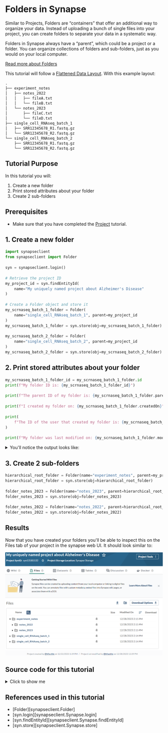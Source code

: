 # Folders in Synapse
Similar to Projects, Folders are “containers” that offer an additional way to organize your data. Instead of uploading a bunch of single files into your project, you can create folders to separate your data in a systematic way.

Folders in Synapse always have a “parent”, which could be a project or a folder. You can organize collections of folders and sub-folders, just as you would on your local computer.

[Read more about Folders](../../explanations/domain_models_of_synapse.md#folders)


This tutorial will follow a [Flattened Data Layout](../../explanations/structuring_your_project.md#flattened-data-layout-example). With this example layout:
```
.
├── experiment_notes
│   ├── notes_2022
│   │   ├── fileA.txt
│   │   └── fileB.txt
│   └── notes_2023
│       ├── fileC.txt
│       └── fileD.txt
├── single_cell_RNAseq_batch_1
│   ├── SRR12345678_R1.fastq.gz
│   └── SRR12345678_R2.fastq.gz
└── single_cell_RNAseq_batch_2
    ├── SRR12345678_R1.fastq.gz
    └── SRR12345678_R2.fastq.gz
```

## Tutorial Purpose
In this tutorial you will:

1. Create a new folder
1. Print stored attributes about your folder
1. Create 2 sub-folders


## Prerequisites
* Make sure that you have completed the [Project](./project.md) tutorial.


## 1. Create a new folder

```python
import synapseclient
from synapseclient import Folder

syn = synapseclient.login()

# Retrieve the project ID
my_project_id = syn.findEntityId(
    name="My uniquely named project about Alzheimer's Disease"
)

# Create a Folder object and store it
my_scrnaseq_batch_1_folder = Folder(
    name="single_cell_RNAseq_batch_1", parent=my_project_id
)
my_scrnaseq_batch_1_folder = syn.store(obj=my_scrnaseq_batch_1_folder)

my_scrnaseq_batch_2_folder = Folder(
    name="single_cell_RNAseq_batch_2", parent=my_project_id
)
my_scrnaseq_batch_2_folder = syn.store(obj=my_scrnaseq_batch_2_folder)
```

## 2. Print stored attributes about your folder

```python
my_scrnaseq_batch_1_folder_id = my_scrnaseq_batch_1_folder.id
print(f"My folder ID is: {my_scrnaseq_batch_1_folder_id}")

print(f"The parent ID of my folder is: {my_scrnaseq_batch_1_folder.parentId}")

print(f"I created my folder on: {my_scrnaseq_batch_1_folder.createdOn}")

print(
    f"The ID of the user that created my folder is: {my_scrnaseq_batch_1_folder.createdBy}"
)

print(f"My folder was last modified on: {my_scrnaseq_batch_1_folder.modifiedOn}")
```

<details class="example">
  <summary>You'll notice the output looks like:</summary>
```
My folder ID is: syn53205629
The parent ID of my folder is: syn53185532
I created my folder on: 2023-12-28T20:52:50.193Z
The ID of the user that created my folder is: 3481671
My folder was last modified on: 2023-12-28T20:52:50.193Z
```
</details>


## 3. Create 2 sub-folders

```python
hierarchical_root_folder = Folder(name="experiment_notes", parent=my_project_id)
hierarchical_root_folder = syn.store(obj=hierarchical_root_folder)

folder_notes_2023 = Folder(name="notes_2023", parent=hierarchical_root_folder.id)
folder_notes_2023 = syn.store(obj=folder_notes_2023)

folder_notes_2022 = Folder(name="notes_2022", parent=hierarchical_root_folder.id)
folder_notes_2022 = syn.store(obj=folder_notes_2022)
```

## Results
Now that you have created your folders you'll be able to inspect this on the Files tab of your project in the synapse web UI. It should look similar to:

![folder](./tutorial_screenshots/folder.png)


## Source code for this tutorial

<details class="quote">
  <summary>Click to show me</summary>

```python
{!docs/tutorials/python/tutorial_scripts/folder.py!}
```
</details>

## References used in this tutorial

- [Folder][synapseclient.Folder]
- [syn.login][synapseclient.Synapse.login]
- [syn.findEntityId][synapseclient.Synapse.findEntityId]
- [syn.store][synapseclient.Synapse.store]

